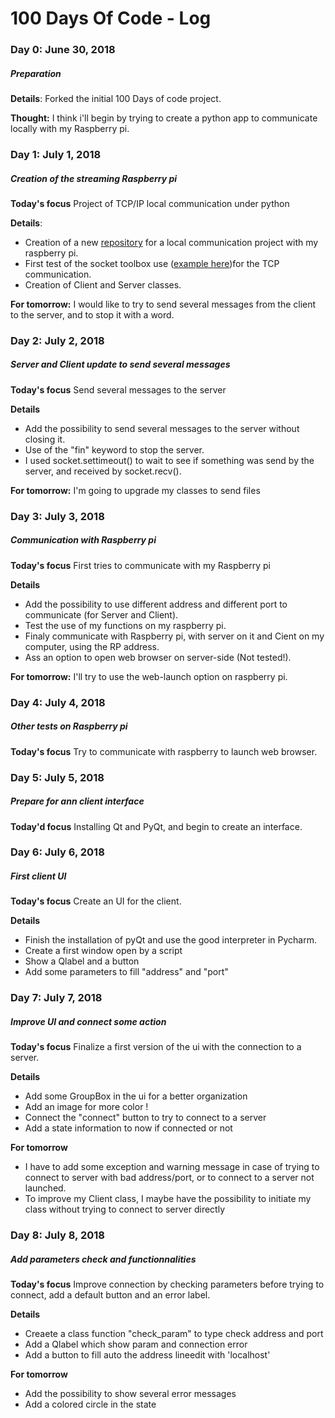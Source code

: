 # 100 Days Of Code - Log

### Day 0: June 30, 2018
##### Preparation

**Details**: Forked the initial 100 Days of code project.

**Thought:** I think i'll begin by trying to create a python app to communicate locally with my Raspberry pi.


### Day 1: July 1, 2018
##### Creation of the streaming Raspberry pi

**Today's focus** Project of TCP/IP local communication under python

**Details**: 
 - Creation of a new [repository](https://github.com/Hboni/Raspberry-stream.git) for a local communication project with my raspberry pi.
 - First test of the socket toolbox use ([example here](http://apprendre-python.com/page-reseaux-sockets-python-port))for the TCP communication.
 - Creation of Client and Server classes.

**For tomorrow:** I would like to try to send several messages from the client to the server, and to stop it with a word.


### Day 2: July 2, 2018
##### Server and Client update to send several messages

**Today's focus** Send several messages to the server

**Details**
 - Add the possibility to send several messages to the server without closing it.
 - Use of the "fin" keyword to stop the server.
 - I used socket.settimeout() to wait to see if something was send by the server, and received by socket.recv().
 
**For tomorrow:** I'm going to upgrade my classes to send files

### Day 3: July 3, 2018
##### Communication with Raspberry pi

**Today's focus** First tries to communicate with my Raspberry pi

**Details**
 - Add the possibility to use different address and different port to communicate (for Server and Client).
 - Test the use of my functions on my raspberry pi.
 - Finaly communicate with Raspberry pi, with server on it and Cient on my computer, using the RP address.
 - Ass an option to open web browser on server-side (Not tested!).
 
 **For tomorrow:** I'll try to use the web-launch option on raspberry pi.

### Day 4: July 4, 2018
##### Other tests on Raspberry pi

**Today's focus** Try to communicate with raspberry to launch web browser.

### Day 5: July 5, 2018
##### Prepare for ann client interface

**Today'd focus** Installing Qt and PyQt, and begin to create an interface.

### Day 6: July 6, 2018
##### First client UI

**Today's focus** Create an UI for the client.

**Details**
 - Finish the installation of pyQt and use the good interpreter in Pycharm.
 - Create a first window open by a script
 - Show a Qlabel and a button
 - Add some parameters to fill "address" and "port"
 
### Day 7: July 7, 2018
##### Improve UI and connect some action

**Today's focus** Finalize a first version of the ui with the connection to a server.

**Details**
 - Add some GroupBox in the ui for a better organization
 - Add an image for more color ! 
 - Connect the "connect" button to try to connect to a server
 - Add a state information to now if connected or not
 
**For tomorrow** 
 - I have to add some exception and warning message in case of trying to connect to server with bad address/port, or to connect to a server not launched. 
 - To improve my Client class, I maybe have the possibility to initiate my class without trying to connect to server directly

### Day 8: July 8, 2018
##### Add parameters check and functionnalities

**Today's focus** Improve connection by checking parameters before trying to connect, add a default button and an error label.

**Details**
 - Creaete a class function "check_param" to type check address and port
 - Add a Qlabel which show param and connection error
 - Add a button to fill auto the address lineedit with 'localhost'
 
**For tomorrow**
 - Add the possibility to show several error messages
 - Add a colored circle in the state
